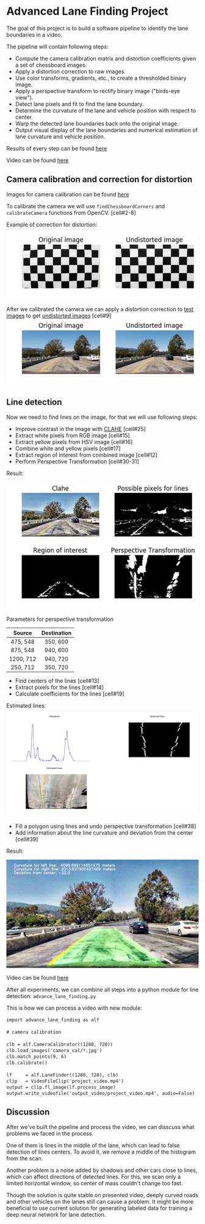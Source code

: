 # Advanced Lane Finding Project

The goal of this project is to build a software pipeline to identify the lane boundaries in a video.

The pipeline will contain following steps:

* Compute the camera calibration matrix and distortion coefficients given a set of chessboard images.
* Apply a distortion correction to raw images.
* Use color transforms, gradients, etc., to create a thresholded binary image.
* Apply a perspective transform to rectify binary image ("birds-eye view").
* Detect lane pixels and fit to find the lane boundary.
* Determine the curvature of the lane and vehicle position with respect to center.
* Warp the detected lane boundaries back onto the original image.
* Output visual display of the lane boundaries and numerical estimation of lane curvature and vehicle position.

Results of every step can be found [here](Research.ipynb)

Video can be found [here](https://www.youtube.com/watch?v=UJmm_oLm6lk)

## Camera calibration and correction for distortion

Images for camera calibration can be found [here](camera_cal/)

To calibrate the camera we will use `findChessboardCorners` and `calibrateCamera` functions from OpenCV. [cell#2-8]

Example of correction for distortion:

![example of correction for distortion](output_images/example_undist.jpg)

After we calibrated the camera we can apply a distortion correction to [test images](test_images/) to get [undistorted images](output_images/) [cell#9]
![example of correction for distortion](output_images/example_undist_test_images.jpg)

## Line detection
Now we need to find lines on the image, for that we will use following steps:

* Improve contrast in the image with [CLAHE](https://en.wikipedia.org/wiki/Adaptive_histogram_equalization) [cell#25]
* Extract white pixels from RGB image [cell#15]
* Extract yellow pixels from HSV image [cell#16]
* Combine white and yellow pixels [cell#17]
* Extract region of interest from combined image [cell#12]
* Perform Perspective Transformation [cell#30-31]

Result:

![first steps](output_images/first_4_steps.jpg)

Parameters for perspective transformation

| Source        | Destination   |
|:-------------:|:-------------:|
|  475, 548     | 350, 600      |
|  875, 548     | 940, 600      |
| 1200, 712     | 940, 720      |
|  250, 712     | 350, 720      |

* Find centers of the lines [cell#13]
* Extract pixels for the lines [cell#14]
* Calculate coefficients for the lines [cell#19]

Estimated lines:

![estimated lines](output_images/line_centers.jpg)

* Fill a polygon using lines and undo perspective transformation [cell#38]
* Add information about the line curvature and deviation from the center [cell#39]

Result:

![result](output_images/result.jpg)

Video can be found [here](https://www.youtube.com/watch?v=UJmm_oLm6lk)

After all experiments, we can combine all steps into a python module for line detection: `advance_lane_finding.py`

This is how we can process a video with new module:
```
import advance_lane_finding as alf

# camera calibration

clb = alf.CameraCalibrator((1280, 720))
clb.load_images('camera_cal/*.jpg')
clb.match_points(9, 6)
clb.calibrate()

lf     = alf.LaneFinder((1280, 720), clb)
clip   = VideoFileClip('project_video.mp4')
output = clip.fl_image(lf.process_image)
output.write_videofile('output_video/project_video.mp4', audio=False)
```

## Discussion

After we've built the pipeline and process the video, we can disscuss what problems we faced in the process.

One of them is lines in the middle of the lane, which can lead to false detection of lines centers. To avoid it, we remove a middle of the histogram from the scan.

Another problem is a noise added by shadows and other cars close to lines, which can affect directions of detected lines. For this, we scan only a limited horizontal window, so center of mass couldn't change too fast.

Though the solution is quite stable on presented video, deeply curved roads and other vehicles on the lanes still can cause a problem. It might be more beneficial to use current solution for generating labeled data for training a deep neural network for lane detection.
